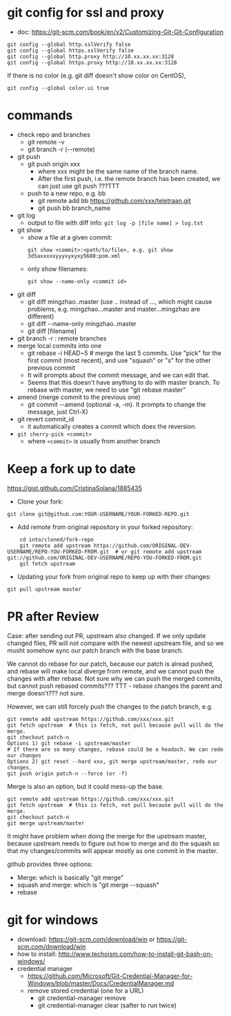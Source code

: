 # git config for ssl and proxy
* doc: https://git-scm.com/book/en/v2/Customizing-Git-Git-Configuration
```
git config --global http.sslVerify false
git config --global https.sslVerify false
git config --global http.proxy http://10.xx.xx.xx:3128
git config --global https.proxy http://10.xx.xx.xx:3128
```

If there is no color (e.g. git diff doesn't show color on CentOS),
```
git config --global color.ui true
```

# commands
* check repo and branches
  * git remote -v 
  * git branch -r (--remote)
* git push
  * git push origin xxx
    * where xxx might be the same name of the branch name.
    * After the first push, i.e. the remote branch has been created, we can just use git push ???TTT
  * push to a new repo, e.g. bb
    * git remote add bb https://github.com/xxx/teletraan.git
    * git push bb branch_name
* git log
  * output to file with diff info: ```git log -p [file name] > log.txt```
* git show
  * show a file at a given commit:
    ```
    git show <commit>:<path/to/file>, e.g. git show 3d5axxxxxyyyxyxyxy5680:pom.xml
    ```
  * only show filenames:
    ```
    git show --name-only <commit id>
    ```
* git diff
  * git diff mingzhao..master (use .. instead of ..., which might cause problems, e.g. mingzhao...master and master...mingzhao are different)
  * git diff --name-only mingzhao..master
  * git diff <commit a> <commit b> [filename]
* git branch -r  : remote branches
* merge local commits into one
  * git rebase -i HEAD~5 # merge the last 5 commits. Use "pick" for the first commit (most recent), and use "squash" or "s" for the other previous commit
  * It will prompts about the commit message, and we can edit that.
  * Seems that this doesn't have anything to do with master branch. To rebase with master, we need to use "git rebase master"
* amend (merge commit to the previous one)
  * git commit --amend  (optional -a, -m). It prompts to change the message, just Ctrl-X)
* git revert commit_id
  * it automatically creates a commit which does the reversion.
* ```git cherry-pick <commit>```
  * where ```<commit>``` is usually from another branch 

# Keep a fork up to date
https://gist.github.com/CristinaSolana/1885435
* Clone your fork:
```
git clone git@github.com:YOUR-USERNAME/YOUR-FORKED-REPO.git
```
* Add remote from original repository in your forked repository: 
```
    cd into/cloned/fork-repo
    git remote add upstream https://github.com/ORIGINAL-DEV-USERNAME/REPO-YOU-FORKED-FROM.git  # or git remote add upstream git://github.com/ORIGINAL-DEV-USERNAME/REPO-YOU-FORKED-FROM.git
    git fetch upstream
```    
* Updating your fork from original repo to keep up with their changes:
```
git pull upstream master
```

# PR after Review
Case: after sending out PR, upstream also changed. If we only update changed files, PR will not compare with the newest upstream file, and so we musht somehow sync our patch branch with the base branch. 

We cannot do rebase for our patch, because our patch is alread pushed, and rebase will make local diverge from remote, and we cannot push the changes with after rebase. Not sure why we can push the merged commits, but cannot push rebased commits??? TTT - rebase changes the parent and merge doesn't??? not sure.

However, we can still forcely push the changes to the patch branch, e.g.
```
git remote add upstream https://github.com/xxx/xxx.git
git fetch upstream  # this is fetch, not pull because pull will do the merge.
git checkout patch-n
Options 1) git rebase -i upstream/master  
# If there are so many changes, rebase could be a headach. We can redo our changes
Options 2) git reset --hard xxx, git merge upstream/master, redo our changes.
git push origin patch-n --force (or -f)
```

Merge is also an option, but it could mess-up the base.
```
git remote add upstream https://github.com/xxx/xxx.git
git fetch upstream  # this is fetch, not pull because pull will do the merge.
git checkout patch-n
git merge upstream/master
```

It might have problem when doing the merge for the upstream master, because upstream needs to figure out how to merge and do the squash so that my changes/commits will appear mostly as one commit in the master.

github provides three options:
* Merge: which is basically "git merge"
* squash and merge: which is "git merge --squash"
* rebase

# git for windows
* download: https://git-scm.com/download/win or https://git-scm.com/download/win
* how to install: http://www.techoism.com/how-to-install-git-bash-on-windows/
* credential manager
  * https://github.com/Microsoft/Git-Credential-Manager-for-Windows/blob/master/Docs/CredentialManager.md
  * remove stored credential  (one for a URL)
    * git credential-manager remove
    * git credential-manager clear (safter to run twice)
